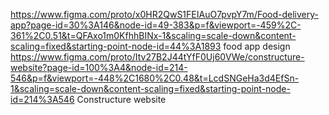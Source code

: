https://www.figma.com/proto/x0HR2QwS1FEIAuO7pvpY7m/Food-delivery-app?page-id=30%3A146&node-id=49-383&p=f&viewport=-459%2C-361%2C0.51&t=QFAxo1m0KfhhBINx-1&scaling=scale-down&content-scaling=fixed&starting-point-node-id=44%3A1893
food app design
https://www.figma.com/proto/Itv27B2J44tYfF0Uj60VWe/constructure-website?page-id=100%3A4&node-id=214-546&p=f&viewport=-448%2C1680%2C0.48&t=LcdSNGeHa3d4EfSn-1&scaling=scale-down&content-scaling=fixed&starting-point-node-id=214%3A546
Constructure website
